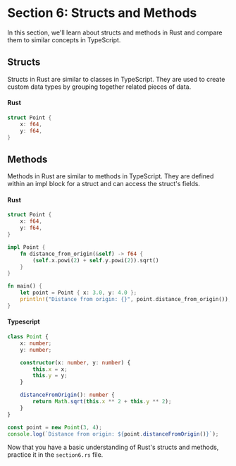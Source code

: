 # Section 6: Structs and Methods

In this section, we'll learn about structs and methods in Rust and compare them to similar concepts in TypeScript.

## Structs

Structs in Rust are similar to classes in TypeScript. They are used to create custom data types by grouping together related pieces of data.

#### Rust

```rust
struct Point {
    x: f64,
    y: f64,
}
```

## Methods

Methods in Rust are similar to methods in TypeScript. They are defined within an impl block for a struct and can access the struct's fields.

#### Rust

```rust
struct Point {
    x: f64,
    y: f64,
}

impl Point {
    fn distance_from_origin(&self) -> f64 {
        (self.x.powi(2) + self.y.powi(2)).sqrt()
    }
}

fn main() {
    let point = Point { x: 3.0, y: 4.0 };
    println!("Distance from origin: {}", point.distance_from_origin());
}
```

#### Typescript

```typescript
class Point {
    x: number;
    y: number;

    constructor(x: number, y: number) {
        this.x = x;
        this.y = y;
    }

    distanceFromOrigin(): number {
        return Math.sqrt(this.x ** 2 + this.y ** 2);
    }
}

const point = new Point(3, 4);
console.log(`Distance from origin: ${point.distanceFromOrigin()}`);
```

Now that you have a basic understanding of Rust's structs and methods, practice it in the `section6.rs` file.
